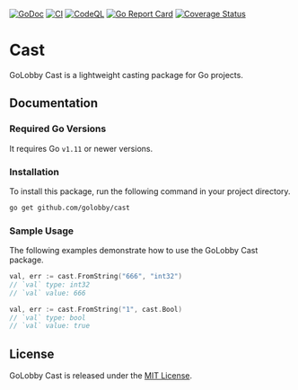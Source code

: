 [![GoDoc](https://godoc.org/github.com/golobby/cast?status.svg)](https://godoc.org/github.com/golobby/cast)
[![CI](https://github.com/golobby/cast/actions/workflows/ci.yml/badge.svg)](https://github.com/golobby/cast/actions/workflows/ci.yml)
[![CodeQL](https://github.com/golobby/cast/workflows/CodeQL/badge.svg)](https://github.com/golobby/cast/actions?query=workflow%3ACodeQL)
[![Go Report Card](https://goreportcard.com/badge/github.com/golobby/cast)](https://goreportcard.com/report/github.com/golobby/cast)
[![Coverage Status](https://coveralls.io/repos/github/golobby/cast/badge.svg)](https://coveralls.io/github/golobby/cast?branch=master)

# Cast
GoLobby Cast is a lightweight casting package for Go projects.

## Documentation

### Required Go Versions
It requires Go `v1.11` or newer versions.

### Installation
To install this package, run the following command in your project directory.

```bash
go get github.com/golobby/cast
```

### Sample Usage
The following examples demonstrate how to use the GoLobby Cast package.

```go
val, err := cast.FromString("666", "int32")
// `val` type: int32
// `val` value: 666
```

```go
val, err := cast.FromString("1", cast.Bool)
// `val` type: bool
// `val` value: true
```

## License
GoLobby Cast is released under the [MIT License](http://opensource.org/licenses/mit-license.php).
